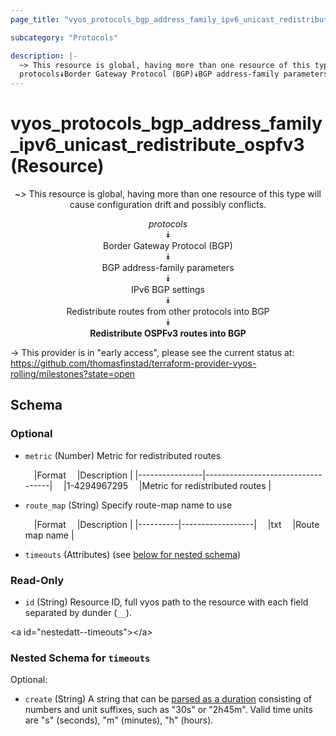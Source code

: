 ```yaml
---
page_title: "vyos_protocols_bgp_address_family_ipv6_unicast_redistribute_ospfv3 Resource - vyos"

subcategory: "Protocols"

description: |- 
  ~> This resource is global, having more than one resource of this type will cause configuration drift and possibly conflicts.
  protocols⯯Border Gateway Protocol (BGP)⯯BGP address-family parameters⯯IPv6 BGP settings⯯Redistribute routes from other protocols into BGP⯯Redistribute OSPFv3 routes into BGP
---
```


# vyos_protocols_bgp_address_family_ipv6_unicast_redistribute_ospfv3 (Resource)
<center>

~> This resource is global, having more than one resource of this type will cause configuration drift and possibly conflicts.

*protocols*  
⯯  
Border Gateway Protocol (BGP)  
⯯  
BGP address-family parameters  
⯯  
IPv6 BGP settings  
⯯  
Redistribute routes from other protocols into BGP  
⯯  
**Redistribute OSPFv3 routes into BGP**


</center>

-> This provider is in "early access", please see the current status at: https://github.com/thomasfinstad/terraform-provider-vyos-rolling/milestones?state=open

## Schema

### Optional

- `metric` (Number) Metric for redistributed routes

    &emsp;|Format        &emsp;|Description                      |
    |----------------|-----------------------------------|
    &emsp;|1-4294967295  &emsp;|Metric for redistributed routes  |
- `route_map` (String) Specify route-map name to use

    &emsp;|Format  &emsp;|Description     |
    |----------|------------------|
    &emsp;|txt     &emsp;|Route map name  |
- `timeouts` (Attributes) (see [below for nested schema](#nestedatt--timeouts))

### Read-Only

- `id` (String) Resource ID, full vyos path to the resource with each field separated by dunder (`__`).

&lt;a id=&#34;nestedatt--timeouts&#34;&gt;&lt;/a&gt;
### Nested Schema for `timeouts`

Optional:

- `create` (String) A string that can be [parsed as a duration](https://pkg.go.dev/time#ParseDuration) consisting of numbers and unit suffixes, such as &#34;30s&#34; or &#34;2h45m&#34;. Valid time units are &#34;s&#34; (seconds), &#34;m&#34; (minutes), &#34;h&#34; (hours).  
